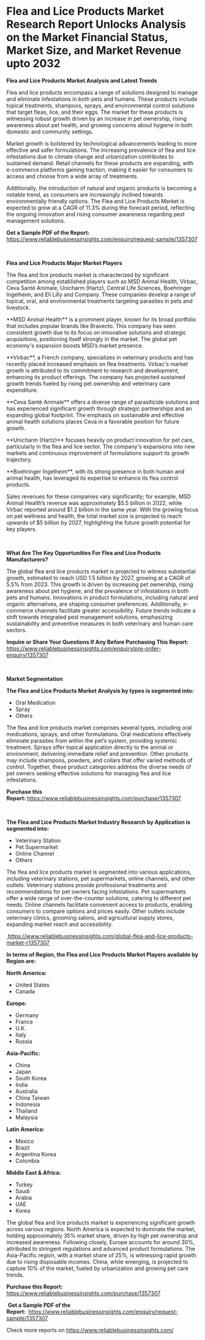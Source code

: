 <p><h1>Flea and Lice Products Market Research Report Unlocks Analysis on the Market Financial Status, Market Size, and Market Revenue upto 2032</h1></p><p><strong>Flea and Lice Products Market Analysis and Latest Trends</strong></p>
<p><p>Flea and lice products encompass a range of solutions designed to manage and eliminate infestations in both pets and humans. These products include topical treatments, shampoos, sprays, and environmental control solutions that target fleas, lice, and their eggs. The market for these products is witnessing robust growth driven by an increase in pet ownership, rising awareness about pet health, and growing concerns about hygiene in both domestic and community settings.</p><p>Market growth is bolstered by technological advancements leading to more effective and safer formulations. The increasing prevalence of flea and lice infestations due to climate change and urbanization contributes to sustained demand. Retail channels for these products are expanding, with e-commerce platforms gaining traction, making it easier for consumers to access and choose from a wide array of treatments.</p><p>Additionally, the introduction of natural and organic products is becoming a notable trend, as consumers are increasingly inclined towards environmentally friendly options. The Flea and Lice Products Market is expected to grow at a CAGR of 11.3% during the forecast period, reflecting the ongoing innovation and rising consumer awareness regarding pest management solutions.</p></p>
<p><strong>Get a Sample PDF of the Report:&nbsp;</strong> <a href="https://www.reliablebusinessinsights.com/enquiry/request-sample/1357307?utm_campaign=2380&utm_medium=2&utm_source=Github&utm_content=ia&utm_term=09022025&utm_id=flea-and-lice-products">https://www.reliablebusinessinsights.com/enquiry/request-sample/1357307</a></p>
<p>&nbsp;</p>
<p><strong>Flea and Lice Products Major Market Players</strong></p>
<p><p>The flea and lice products market is characterized by significant competition among established players such as MSD Animal Health, Virbac, Ceva Santé Animale, Unicharm (Hartz), Central Life Sciences, Boehringer Ingelheim, and Eli Lilly and Company. These companies develop a range of topical, oral, and environmental treatments targeting parasites in pets and livestock.</p><p>**MSD Animal Health** is a prominent player, known for its broad portfolio that includes popular brands like Bravecto. This company has seen consistent growth due to its focus on innovative solutions and strategic acquisitions, positioning itself strongly in the market. The global pet economy's expansion boosts MSD’s market presence.</p><p>**Virbac**, a French company, specializes in veterinary products and has recently placed increased emphasis on flea treatments. Virbac's market growth is attributed to its commitment to research and development, enhancing its product offerings. The company has projected sustained growth trends fueled by rising pet ownership and veterinary care expenditure.</p><p>**Ceva Santé Animale** offers a diverse range of parasiticide solutions and has experienced significant growth through strategic partnerships and an expanding global footprint. The emphasis on sustainable and effective animal health solutions places Ceva in a favorable position for future growth.</p><p>**Unicharm (Hartz)** focuses heavily on product innovation for pet care, particularly in the flea and lice sector. The company's expansions into new markets and continuous improvement of formulations support its growth trajectory.</p><p>**Boehringer Ingelheim**, with its strong presence in both human and animal health, has leveraged its expertise to enhance its flea control products. </p><p>Sales revenues for these companies vary significantly; for example, MSD Animal Health’s revenue was approximately $5.5 billion in 2022, while Virbac reported around $1.2 billion in the same year. With the growing focus on pet wellness and health, the total market size is projected to reach upwards of $5 billion by 2027, highlighting the future growth potential for key players.</p></p>
<p>&nbsp;</p>
<p><strong>What Are The Key Opportunities For Flea and Lice Products Manufacturers?</strong></p>
<p><p>The global flea and lice products market is projected to witness substantial growth, estimated to reach USD 1.5 billion by 2027, growing at a CAGR of 5.5% from 2023. This growth is driven by increasing pet ownership, rising awareness about pet hygiene, and the prevalence of infestations in both pets and humans. Innovations in product formulations, including natural and organic alternatives, are shaping consumer preferences. Additionally, e-commerce channels facilitate greater accessibility. Future trends indicate a shift towards integrated pest management solutions, emphasizing sustainability and preventive measures in both veterinary and human care sectors.</p></p>
<p><strong>Inquire or Share Your Questions If Any Before Purchasing This Report:</strong> <a href="https://www.reliablebusinessinsights.com/enquiry/pre-order-enquiry/1357307?utm_campaign=2380&utm_medium=2&utm_source=Github&utm_content=ia&utm_term=09022025&utm_id=flea-and-lice-products">https://www.reliablebusinessinsights.com/enquiry/pre-order-enquiry/1357307</a></p>
<p>&nbsp;</p>
<p><strong>Market Segmentation</strong></p>
<p><strong>The Flea and Lice Products Market Analysis by types is segmented into:</strong></p>
<p><ul><li>Oral Medication</li><li>Spray</li><li>Others</li></ul></p>
<p><p>The flea and lice products market comprises several types, including oral medications, sprays, and other formulations. Oral medications effectively eliminate parasites from within the pet’s system, providing systemic treatment. Sprays offer topical application directly to the animal or environment, delivering immediate relief and prevention. Other products may include shampoos, powders, and collars that offer varied methods of control. Together, these product categories address the diverse needs of pet owners seeking effective solutions for managing flea and lice infestations.</p></p>
<p><strong>Purchase this Report:&nbsp;</strong><a href="https://www.reliablebusinessinsights.com/purchase/1357307?utm_campaign=2380&utm_medium=2&utm_source=Github&utm_content=ia&utm_term=09022025&utm_id=flea-and-lice-products">https://www.reliablebusinessinsights.com/purchase/1357307</a></p>
<p>&nbsp;</p>
<p><strong>The Flea and Lice Products Market Industry Research by Application is segmented into:</strong></p>
<p><ul><li>Veterinary Station</li><li>Pet Supermarket</li><li>Online Channel</li><li>Others</li></ul></p>
<p><p>The flea and lice products market is segmented into various applications, including veterinary stations, pet supermarkets, online channels, and other outlets. Veterinary stations provide professional treatments and recommendations for pet owners facing infestations. Pet supermarkets offer a wide range of over-the-counter solutions, catering to different pet needs. Online channels facilitate convenient access to products, enabling consumers to compare options and prices easily. Other outlets include veterinary clinics, grooming salons, and agricultural supply stores, expanding market reach and accessibility.</p></p>
<p><a href="https://www.reliablebusinessinsights.com/global-flea-and-lice-products-market-r1357307?utm_campaign=2380&utm_medium=2&utm_source=Github&utm_content=ia&utm_term=09022025&utm_id=flea-and-lice-products">&nbsp;https://www.reliablebusinessinsights.com/global-flea-and-lice-products-market-r1357307</a></p>
<p><strong>In terms of Region, the Flea and Lice Products Market Players available by Region are:</strong></p>
<p>
    <p> <strong> North America: </strong>
        <ul>
            <li>United States</li>
            <li>Canada</li>
        </ul>
        </p> 
    <p> <strong> Europe: </strong>
        <ul>
            <li>Germany</li>
            <li>France</li>
            <li>U.K.</li>
            <li>Italy</li>
            <li>Russia</li>
        </ul>
        </p> 
    <p> <strong> Asia-Pacific: </strong>
        <ul>
            <li>China</li>
            <li>Japan</li>
            <li>South Korea</li>
            <li>India</li>
            <li>Australia</li>
            <li>China Taiwan</li>
            <li>Indonesia</li>
            <li>Thailand</li>
            <li>Malaysia</li>
        </ul>
        </p> 
    <p> <strong> Latin America: </strong>
        <ul>
            <li>Mexico</li>
            <li>Brazil</li>
            <li>Argentina Korea</li>
            <li>Colombia</li>
        </ul>
        </p> 
    <p> <strong> Middle East & Africa: </strong>
        <ul>
            <li>Turkey</li>
            <li>Saudi</li>
            <li>Arabia</li>
            <li>UAE</li>
            <li>Korea</li>
        </ul>
    </p>
    </p>
<p><p>The global flea and lice products market is experiencing significant growth across various regions. North America is expected to dominate the market, holding approximately 35% market share, driven by high pet ownership and increased awareness. Following closely, Europe accounts for around 30%, attributed to stringent regulations and advanced product formulations. The Asia-Pacific region, with a market share of 25%, is witnessing rapid growth due to rising disposable incomes. China, while emerging, is projected to capture 10% of the market, fueled by urbanization and growing pet care trends.</p></p>
<p><strong>Purchase this Report: </strong><a href="https://www.reliablebusinessinsights.com/purchase/1357307?utm_campaign=2380&utm_medium=2&utm_source=Github&utm_content=ia&utm_term=09022025&utm_id=flea-and-lice-products">https://www.reliablebusinessinsights.com/purchase/1357307</a></p>
<p>&nbsp;<strong>Get a Sample PDF of the Report:&nbsp;&nbsp;</strong><a href="https://www.reliablebusinessinsights.com/enquiry/request-sample/1357307?utm_campaign=2380&utm_medium=2&utm_source=Github&utm_content=ia&utm_term=09022025&utm_id=flea-and-lice-products">https://www.reliablebusinessinsights.com/enquiry/request-sample/1357307</a></p>
<p><strong></strong></p>
<p>Check more reports on <a href="https://www.reliablebusinessinsights.com/?utm_campaign=2380&utm_medium=2&utm_source=Github&utm_content=ia&utm_term=09022025&utm_id=flea-and-lice-products">https://www.reliablebusinessinsights.com/</a></p>
